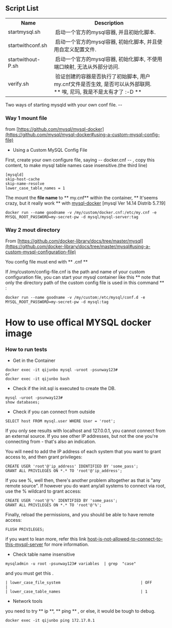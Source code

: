
Script List
--
<table>
<tr><th>Name</th><th>Description</th></tr>
<tr><td>startmysql.sh</td><td>&nbsp;启动一个官方的mysql容器, 并且初始化脚本.</td></tr>
<tr><td>startwithconf.sh</td><td>&nbsp;启动一个官方的mysql容器, 初始化脚本, 并且使用自定义配置文件.</td></tr>
<tr><td>startwithout-P.sh</td><td>&nbsp;启动一个官方的mysql容器, 初始化脚本, 不使用端口映射, 无法从外部分访问.</td></tr>
<tr><td>verify.sh</td><td>&nbsp;验证创建的容器是否执行了初始脚本, 用户my.cnf文件是否生效, 是否可以从外部联网.<br/> ** 唉, 尼玛, 我是不是太有才了  :-D **</td></tr>
</table>
Two ways of starting mysqld with your own conf file.
--

### Way 1 mount file ###

 from [https://github.com/mysql/mysql-docker](https://github.com/mysql/mysql-docker#using-a-custom-mysql-config-file)

- Using a Custom MySQL Config File

First, create your own configure file, saying -- docker.cnf -- , copy this content, to make mysql table names case insensitive.(the third line)

```
[mysqld]
skip-host-cache
skip-name-resolve
lower_case_table_names = 1

```
The mount the **file name** to  ** my.cnf** within the container, ** It'seems crazy, but it really work ** with [mysql-docker](https://github.com/qijunbo/mysql-docker) [mysql  Ver 14.14 Distrib 5.7.19] 

```
docker run --name goodname -v /my/custom/docker.cnf:/etc/my.cnf -e MYSQL_ROOT_PASSWORD=my-secret-pw -d mysql/mysql-server:tag
```
### Way 2 mout directory ###

From [https://github.com/docker-library/docs/tree/master/mysql](https://github.com/docker-library/docs/tree/master/mysql#using-a-custom-mysql-configuration-file)

You config file must end with ** .cnf ** 

If /my/custom/config-file.cnf is the path and name of your custom configuration file, you can start your mysql container like this ** note that only the directory path of the custom config file is used in this command ** :

```
docker run --name goodname -v /my/custom:/etc/mysql/conf.d -e MYSQL_ROOT_PASSWORD=my-secret-pw -d mysql:tag
```

# How to use offical MYSQL  docker image

### How to run tests

* Get in the Container
```
docker exec -it qijunbo mysql -uroot -psunway123#
or
docker exec -it qijunbo bash
```

* Check if the init.sql is executed to create the DB.

```
mysql -uroot -psunway123#
show databases;
```

* Check if you can connect from outside

```
SELECT host FROM mysql.user WHERE User = 'root';

```

If you only see results with localhost and 127.0.0.1, you cannot connect from an external source. If you see other IP addresses, but not the one you're connecting from - that's also an indication.

You will need to add the IP address of each system that you want to grant access to, and then grant privileges:

```
CREATE USER 'root'@'ip_address' IDENTIFIED BY 'some_pass';
GRANT ALL PRIVILEGES ON *.* TO 'root'@'ip_address';
```

If you see %, well then, there's another problem altogether as that is "any remote source". If however you do want any/all systems to connect via root, use the % wildcard to grant access:
```
CREATE USER 'root'@'%' IDENTIFIED BY 'some_pass';
GRANT ALL PRIVILEGES ON *.* TO 'root'@'%';  
```

Finally, reload the permissions, and you should be able to have remote access:
```
FLUSH PRIVILEGES;
```
if you want to lean more, refer this link [host-is-not-allowed-to-connect-to-this-mysql-server](https://stackoverflow.com/questions/19101243/error-1130-hy000-host-is-not-allowed-to-connect-to-this-mysql-server) for more information.


* Check table name insensitive

```
mysqladmin -u root -psunway123# variables  | grep  "case"
```

and you must get this .

```
| lower_case_file_system                                   | OFF                                                                                                                                                                                                                                                                                                                                                                                                                                        |
| lower_case_table_names                                   | 1     
```

* Network tools

you need to try ** ip **,  ** ping ** , or else,  it would be tough to debug.
```
docker exec -it qijunbo ping 172.17.0.1 
```

 